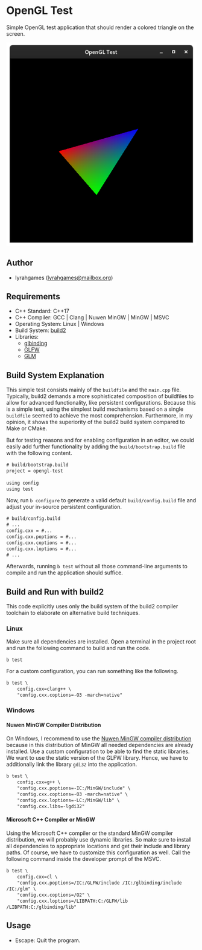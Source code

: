 # OpenGL Test
Simple OpenGL test application that should render a colored triangle on the screen.

![Screenshot](screenshot.png)

## Author
- lyrahgames (lyrahgames@mailbox.org)

## Requirements
- C++ Standard: C++17
- C++ Compiler: GCC | Clang | Nuwen MinGW | MinGW | MSVC
- Operating System: Linux | Windows
- Build System: [build2](https://build2.org)
- Libraries:
    + [glbinding](https://glbinding.org/)
    + [GLFW](https://www.glfw.org/)
    + [GLM](https://glm.g-truc.net/0.9.9/index.html)

## Build System Explanation
This simple test consists mainly of the `buildfile` and the `main.cpp` file.
Typically, build2 demands a more sophisticated composition of buildfiles to allow for advanced functionality, like persistent configurations.
Because this is a simple test, using the simplest build mechanisms based on a single `buildfile` seemed to achieve the most comprehension.
Furthermore, in my opinion, it shows the superiority of the build2 build system compared to Make or CMake.

But for testing reasons and for enabling configuration in an editor, we could easily add further functionality by adding the `build/bootstrap.build` file with the following content.
```
# build/bootstrap.build
project = opengl-test

using config
using test
```
Now, run `b configure` to generate a valid default `build/config.build` file and adjust your in-source persistent configuration.
```
# build/config.build
# ...
config.cxx = #...
config.cxx.poptions = #...
config.cxx.coptions = #...
config.cxx.loptions = #...
# ...
```
Afterwards, running `b test` without all those command-line arguments to compile and run the application should suffice.

## Build and Run with build2
This code explicitly uses only the build system of the build2 compiler toolchain to elaborate on alternative build techniques.

### Linux
Make sure all dependencies are installed.
Open a terminal in the project root and run the following command to build and run the code.

    b test

For a custom configuration, you can run something like the following.

    b test \
        config.cxx=clang++ \
        "config.cxx.coptions=-O3 -march=native"

### Windows
#### Nuwen MinGW Compiler Distribution
On Windows, I recommend to use the [Nuwen MinGW compiler distribution](https://nuwen.net/mingw.html) because in this distribution of MinGW all needed dependencies are already installed.
Use a custom configuration to be able to find the static libraries.
We want to use the static version of the GLFW library.
Hence, we have to additionally link the library `gdi32` into the application.

    b test \
        config.cxx=g++ \
        "config.cxx.poptions=-IC:/MinGW/include" \
        "config.cxx.coptions=-O3 -march=native" \
        "config.cxx.loptions=-LC:/MinGW/lib" \
        "config.cxx.libs=-lgdi32"

#### Microsoft C++ Compiler or MinGW
Using the Microsoft C++ compiler or the standard MinGW compiler distribution, we will probably use dynamic libraries.
So make sure to install all dependencies to appropriate locations and get their include and library paths.
Of course, we have to customize this configuration as well.
Call the following command inside the developer prompt of the MSVC.

    b test \
        config.cxx=cl \
        "config.cxx.poptions=/IC:/GLFW/include /IC:/glbinding/include /IC:/glm" \
        "config.cxx.coptions=/O2" \
        "config.cxx.loptions=/LIBPATH:C:/GLFW/lib /LIBPATH:C:/glbinding/lib"

## Usage
- Escape: Quit the program.
